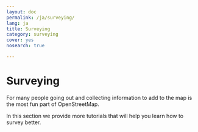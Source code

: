 ```yaml
---
layout: doc
permalink: /ja/surveying/
lang: ja
title: Surveying
category: surveying
cover: yes
nosearch: true

---
```


Surveying
=========

For many people going out and collecting information to add to the map is
the most fun part of OpenStreetMap.

In this section we provide more tutorials that will help you learn how
to survey better.
